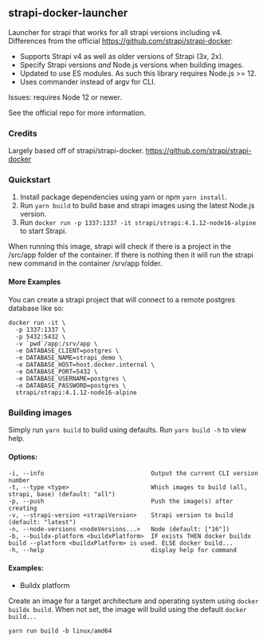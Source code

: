 ## strapi-docker-launcher

Launcher for strapi that works for all strapi versions including v4.
Differences from the official https://github.com/strapi/strapi-docker:
- Supports Strapi v4 as well as older versions of Strapi (3x, 2x).
- Specify Strapi versions *and* Node.js versions when building images. 
- Updated to use ES modules. As such this library requires Node.js >= 12.
- Uses commander instead of argv for CLI.

Issues: requires Node 12 or newer.

See the official repo for more information.

### Credits

Largely based off of strapi/strapi-docker.
https://github.com/strapi/strapi-docker

### Quickstart

1) Install package dependencies using yarn or npm `yarn install`.
2) Run `yarn build` to build base and strapi images using the latest Node.js version.
3) Run `docker run -p 1337:1337 -it strapi/strapi:4.1.12-node16-alpine` to start Strapi.

When running this image, strapi will check if there is a project in the /src/app folder of the container. 
If there is nothing then it will run the strapi new command in the container /srv/app folder.

#### More Examples

You can create a strapi project that will connect to a remote postgres database like so:

```shell
docker run -it \
  -p 1337:1337 \
  -p 5432:5432 \
  -v `pwd`/app:/srv/app \
  -e DATABASE_CLIENT=postgres \
  -e DATABASE_NAME=strapi_demo \
  -e DATABASE_HOST=host.docker.internal \
  -e DATABASE_PORT=5432 \
  -e DATABASE_USERNAME=postgres \
  -e DATABASE_PASSWORD=postgres \
  strapi/strapi:4.1.12-node16-alpine
```

### Building images

Simply run `yarn build` to build using defaults. Run `yarn build -h` to view help.

#### Options:
```
-i, --info                              Output the current CLI version number
-t, --type <type>                       Which images to build (all, strapi, base) (default: "all")
-p, --push                              Push the image(s) after creating
-v, --strapi-version <strapiVersion>    Strapi version to build (default: "latest")
-n, --node-versions <nodeVersions...>   Node (default: ["16"])
-b, --buildx-platform <buildxPlatform>  IF exists THEN docker buildx build --platform <buildxPlatform> is used. ELSE docker build...
-h, --help                              display help for command
```

#### Examples:
- Buildx platform

Create an image for a target architecture and operating system using `docker buildx build`. When not set, the image will build using the default `docker build...`
```
yarn run build -b linux/amd64
```